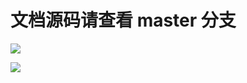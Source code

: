 # 文档源码请查看 master 分支

[![](https://github.com/khs1994-website/phpunit-docs.zh-cn/workflows/Sync/badge.svg)](https://github.com/khs1994-website/phpunit-docs.zh-cn/tree/master)

[![](https://github.com/khs1994-website/phpunit-docs.zh-cn/workflows/GitBook/badge.svg)](https://github.com/khs1994-website/phpunit-docs.zh-cn/tree/master)
